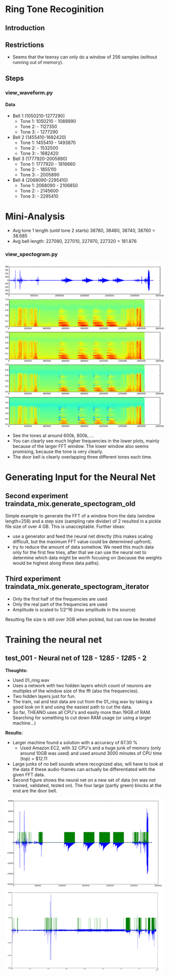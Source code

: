 
# Ring Tone Recoginition

## Introduction

## Restrictions

* Seems that the teensy can only do a window of 256 samples (without running out of memory).

## Steps

### view_waveform.py

#### Data

* Bell 1 (1050210-1277290)
    * Tone 1: 1050210 - 1088990
    * Tone 2:  - 1127350
    * Tone 3:  - 1277290
* Bell 2 (1455410-1682420)
    * Tone 1: 1455410 - 1493870
    * Tone 2:  - 1532500
    * Tone 3:  - 1682420
* Bell 3 (1777920-2005890)
    * Tone 1: 1777920 - 1816660
    * Tone 2:  - 1855110
    * Tone 3:  - 2005890
* Bell 4 (2068090-2295410)
    * Tone 1: 2068090 - 2106850
    * Tone 2:  - 2145600
    * Tone 3:  - 2295410

# Mini-Analysis

* Avg tone 1 length (until tone 2 starts) 38780, 38460, 38740, 38760 = 38.685 
* Avg bell length: 227080, 227010, 227970, 227320 = 181.876 


### view_spectogram.py

![Spectogram FFT=128, 256, 512, 1024](00_figure.png)

* See the tones at around 600k, 800k, ...
* You can clearly see much higher frequencies in the lower plots, mainly because of the larger FFT window. The lower window also seems promising, because the tone is very clearly.
* The door bell is clearly overlapping three different tones each time. 


# Generating Input for the Neural Net

## Second experiment traindata_mix.generate_spectogram_old

Simple example to generate the FFT of a window from the data (window length=256) and a step size (sampling rate divider) of 2 resulted in a pickle file size of over 4 GB. This is unacceptable. 
Further ideas: 
* use a generator and feed the neural net directly (this makes scaling difficult, but the maximum FFT value could be determined upfront).
* try to reduce the amount of data somehow. We need this much data only for the first few tries, after that we can use the neural net to determine which data might be worth focusing on (because the weights would be highest along these data paths).

## Third experiment traindata_mix.generate_spectogram_iterator

* Only the first half of the frequencies are used
* Only the real part of the frequencies are used
* Amplitude is scaled to 1/2^16 (max amplitude in the source)

Resulting file size is still over 3GB when pickled, but can now be iterated

# Training the neural net

## test_001 - Neural net of 128 - 128*5 - 128*5 - 2

__Thoughts:__
* Used 01_ring.wav
* Uses a network with two hidden layers which count of neurons are multiples of the window size of the fft (also the frequencies).
* Two hidden layers just for fun.
* The train, val and test data are cut from the 01_ring.wav by taking a good look on it and using the easiest path to cut the data.
* So far, THEANO uses all CPU's and easily more than 19GB of RAM. Searching for something to cut down RAM usage (or using a larger machine...)

__Results:__
* Larger machine found a solution with a accuracy of 87.30 %
    * Used Amazon EC2, with 32 CPU's and a huge junk of memory (only around 10GB was used) and used around 3000 minutes of CPU time (top) = $12.11
* Large junks of no bell sounds where recognized also, will have to look at the data if these audio-frames can actually be differentiated with the given FFT data.
* Second figure shows the neural net on a new set of data (nn was not trained, validated, tested on). The four large (partly green) blocks at the end are the door bell.

![Results using the resulting NN. Green shows the output of the NN when it's considering the audio signal the bell it was trained on.](01_figure.png)
![New data set with four door bell sounds at the end. There was a vacuum cleaner and Star Trek Voyager as background or upfront.](02_figure.png)

